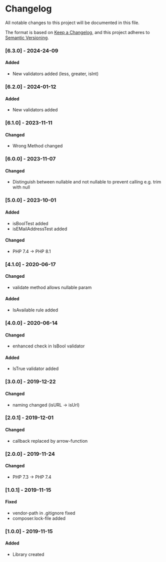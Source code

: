# Changelog
All notable changes to this project will be documented in this file.

The format is based on [Keep a Changelog](https://keepachangelog.com/en/1.0.0/),
and this project adheres to [Semantic Versioning](https://semver.org/spec/v2.0.0.html).

### [6.3.0] - 2024-24-09
#### Added
- New validators added (less, greater, isInt)


### [6.2.0] - 2024-01-12
#### Added
- New validators added


### [6.1.0] - 2023-11-11
#### Changed
- Wrong Method changed


### [6.0.0] - 2023-11-07
#### Changed
- Distinguish between nullable and not nullable to prevent calling e.g. trim with null


### [5.0.0] - 2023-10-01
#### Added
- isBoolTest added
- isEMailAddressTest added

#### Changed
- PHP 7.4 -> PHP 8.1

### [4.1.0] - 2020-06-17
#### Changed
- validate method allows nullable param

#### Added
- IsAvailable rule added


### [4.0.0] - 2020-06-14
#### Changed
- enhanced check in IsBool validator

#### Added
- IsTrue validator added


### [3.0.0] - 2019-12-22
#### Changed
- naming changed (isURL -> isUrl)


### [2.0.1] - 2019-12-01
#### Changed
- callback replaced by arrow-function


### [2.0.0] - 2019-11-24
#### Changed
- PHP 7.3 -> PHP 7.4


### [1.0.1] - 2019-11-15
#### Fixed
- vendor-path in .gitignore fixed
- composer.lock-file added


### [1.0.0] - 2019-11-15
#### Added
- Library created
